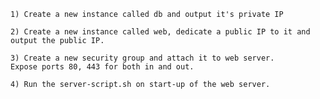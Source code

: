
    1) Create a new instance called db and output it's private IP

    2) Create a new instance called web, dedicate a public IP to it and output the public IP.

    3) Create a new security group and attach it to web server.
    Expose ports 80, 443 for both in and out.

    4) Run the server-script.sh on start-up of the web server.